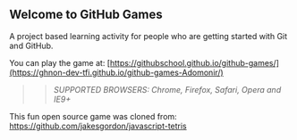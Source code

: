 ## Welcome to GitHub Games

A project based learning activity for people who are getting started with Git and GitHub.

You can play the game at: [https://githubschool.github.io/github-games/](https://ghnon-dev-tfi.github.io/github-games-Adomonir/)

>> _*SUPPORTED BROWSERS*: Chrome, Firefox, Safari, Opera and IE9+_

This fun open source game was cloned from: https://github.com/jakesgordon/javascript-tetris
